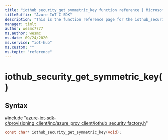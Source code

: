 ```yaml
---                             
title: "iothub_security_get_symmetric_key function reference | Microsoft Docs" 
titleSuffix: "Azure IoT C SDK"            
description: "This is the function reference page for the iothub_security_get_symmetric_key() function in the Azure IoT C SDK. This SDK is used with Azure IoT Hub and Azure IoT Hub Device Provisioning Service"            
manager: timlt                 
author: wesmc7777              
ms.author: wesmc               
ms.date: 09/24/2020                    
ms.service: "iot-hub"             
ms.custom: ""                
ms.topic: "reference"        
---                            
```


# iothub_security_get_symmetric_key()

## Syntax

\#include "[azure-iot-sdk-c/provisioning_client/inc/azure_prov_client/iothub_security_factory.h](../iothub-security-factory-h.md)"  
```C
const char* iothub_security_get_symmetric_key(void);
```

